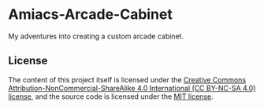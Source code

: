 # Amiacs-Arcade-Cabinet

My adventures into creating a custom arcade cabinet.

## License

The content of this project itself is licensed under the [Creative Commons Attribution-NonCommercial-ShareAlike 4.0 International (CC BY-NC-SA 4.0) license](https://creativecommons.org/licenses/by-sa/4.0/), and the source code is licensed under the [MIT license](http://opensource.org/licenses/mit-license.php).
